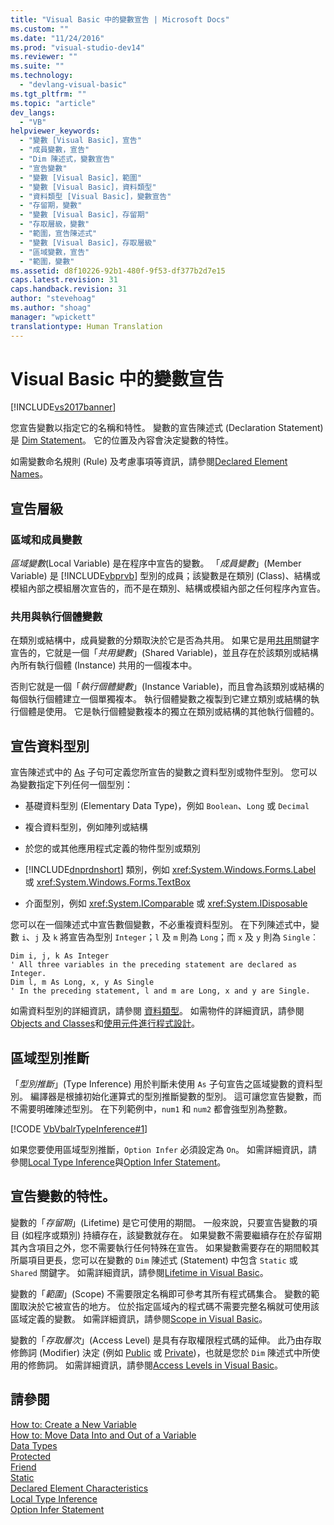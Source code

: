 ```yaml
---
title: "Visual Basic 中的變數宣告 | Microsoft Docs"
ms.custom: ""
ms.date: "11/24/2016"
ms.prod: "visual-studio-dev14"
ms.reviewer: ""
ms.suite: ""
ms.technology: 
  - "devlang-visual-basic"
ms.tgt_pltfrm: ""
ms.topic: "article"
dev_langs: 
  - "VB"
helpviewer_keywords: 
  - "變數 [Visual Basic]，宣告"
  - "成員變數，宣告"
  - "Dim 陳述式，變數宣告"
  - "宣告變數"
  - "變數 [Visual Basic]，範圍"
  - "變數 [Visual Basic]，資料類型"
  - "資料類型 [Visual Basic]，變數宣告"
  - "存留期，變數"
  - "變數 [Visual Basic]，存留期"
  - "存取層級，變數"
  - "範圍，宣告陳述式"
  - "變數 [Visual Basic]，存取層級"
  - "區域變數，宣告"
  - "範圍，變數"
ms.assetid: d8f10226-92b1-480f-9f53-df377b2d7e15
caps.latest.revision: 31
caps.handback.revision: 31
author: "stevehoag"
ms.author: "shoag"
manager: "wpickett"
translationtype: Human Translation
---
```

# Visual Basic 中的變數宣告
[!INCLUDE[vs2017banner](../../../../csharp/includes/vs2017banner.md)]

您宣告變數以指定它的名稱和特性。  變數的宣告陳述式 \(Declaration Statement\) 是 [Dim Statement](../../../../visual-basic/language-reference/statements/dim-statement.md)。  它的位置及內容會決定變數的特性。  
  
 如需變數命名規則 \(Rule\) 及考慮事項等資訊，請參閱[Declared Element Names](../../../../visual-basic/programming-guide/language-features/declared-elements/declared-element-names.md)。  
  
## 宣告層級  
  
### 區域和成員變數  
 *區域變數*\(Local Variable\) 是在程序中宣告的變數。  「*成員變數*」\(Member Variable\) 是 [!INCLUDE[vbprvb](../../../../csharp/programming-guide/concepts/linq/includes/vbprvb_md.md)] 型別的成員；該變數是在類別 \(Class\)、結構或模組內部之模組層次宣告的，而不是在類別、結構或模組內部之任何程序內宣告。  
  
### 共用與執行個體變數  
 在類別或結構中，成員變數的分類取決於它是否為共用。  如果它是用[共用](../../../../visual-basic/language-reference/modifiers/shared.md)關鍵字宣告的，它就是一個「*共用變數*」\(Shared Variable\)，並且存在於該類別或結構內所有執行個體 \(Instance\) 共用的一個複本中。  
  
 否則它就是一個「*執行個體變數*」\(Instance Variable\)，而且會為該類別或結構的每個執行個體建立一個單獨複本。  執行個體變數之複製到它建立類別或結構的執行個體是使用。  它是執行個體變數複本的獨立在類別或結構的其他執行個體的。  
  
## 宣告資料型別  
 宣告陳述式中的 [As](../../../../visual-basic/language-reference/statements/as-clause.md) 子句可定義您所宣告的變數之資料型別或物件型別。  您可以為變數指定下列任何一個型別：  
  
-   基礎資料型別 \(Elementary Data Type\)，例如 `Boolean`、`Long` 或 `Decimal`  
  
-   複合資料型別，例如陣列或結構  
  
-   於您的或其他應用程式定義的物件型別或類別  
  
-   [!INCLUDE[dnprdnshort](../../../../csharp/getting-started/includes/dnprdnshort_md.md)] 類別，例如 <xref:System.Windows.Forms.Label> 或 <xref:System.Windows.Forms.TextBox>  
  
-   介面型別，例如 <xref:System.IComparable> 或 <xref:System.IDisposable>  
  
 您可以在一個陳述式中宣告數個變數，不必重複資料型別。  在下列陳述式中，變數 `i`、`j` 及 `k` 將宣告為型別 `Integer`；`l` 及 `m` 則為 `Long`；而 `x` 及 `y` 則為 `Single`︰  
  
```  
Dim i, j, k As Integer  
' All three variables in the preceding statement are declared as Integer.  
Dim l, m As Long, x, y As Single  
' In the preceding statement, l and m are Long, x and y are Single.  
```  
  
 如需資料型別的詳細資訊，請參閱 [資料類型](../../../../visual-basic/programming-guide/language-features/data-types/index.md)。  如需物件的詳細資訊，請參閱 [Objects and Classes](../../../../visual-basic/programming-guide/language-features/objects-and-classes/index.md)和[使用元件進行程式設計](../Topic/Programming%20with%20Components.md)。  
  
## 區域型別推斷  
 「*型別推斷*」\(Type Inference\) 用於判斷未使用 `As` 子句宣告之區域變數的資料型別。  編譯器是根據初始化運算式的型別推斷變數的型別。  這可讓您宣告變數，而不需要明確陳述型別。  在下列範例中，`num1` 和 `num2` 都會強型別為整數。  
  
 [!CODE [VbVbalrTypeInference#1](../CodeSnippet/VS_Snippets_VBCSharp/VbVbalrTypeInference#1)]  
  
 如果您要使用區域型別推斷，`Option Infer` 必須設定為 `On`。  如需詳細資訊，請參閱[Local Type Inference](../../../../visual-basic/programming-guide/language-features/variables/local-type-inference.md)與[Option Infer Statement](../../../../visual-basic/language-reference/statements/option-infer-statement.md)。  
  
## 宣告變數的特性。  
 變數的「*存留期*」\(Lifetime\) 是它可使用的期間。  一般來說，只要宣告變數的項目 \(如程序或類別\) 持續存在，該變數就存在。  如果變數不需要繼續存在於存留期其內含項目之外，您不需要執行任何特殊在宣告。  如果變數需要存在的期間較其所屬項目更長，您可以在變數的 `Dim` 陳述式 \(Statement\) 中包含 `Static` 或 `Shared` 關鍵字。  如需詳細資訊，請參閱[Lifetime in Visual Basic](../../../../visual-basic/programming-guide/language-features/declared-elements/lifetime.md)。  
  
 變數的「*範圍*」\(Scope\) 不需要限定名稱即可參考其所有程式碼集合。  變數的範圍取決於它被宣告的地方。  位於指定區域內的程式碼不需要完整名稱就可使用該區域定義的變數。  如需詳細資訊，請參閱[Scope in Visual Basic](../../../../visual-basic/programming-guide/language-features/declared-elements/scope.md)。  
  
 變數的「*存取層次*」\(Access Level\) 是具有存取權限程式碼的延伸。  此乃由存取修飾詞 \(Modifier\) 決定 \(例如 [Public](../../../../visual-basic/language-reference/modifiers/public.md) 或 [Private](../../../../visual-basic/language-reference/modifiers/private.md)\)，也就是您於 `Dim` 陳述式中所使用的修飾詞。  如需詳細資訊，請參閱[Access Levels in Visual Basic](../../../../visual-basic/programming-guide/language-features/declared-elements/access-levels.md)。  
  
## 請參閱  
 [How to: Create a New Variable](../../../../visual-basic/programming-guide/language-features/variables/how-to-create-a-new-variable.md)   
 [How to: Move Data Into and Out of a Variable](../../../../visual-basic/programming-guide/language-features/variables/how-to-move-data-into-and-out-of-a-variable.md)   
 [Data Types](../../../../visual-basic/language-reference/data-types/data-type-summary.md)   
 [Protected](../../../../visual-basic/language-reference/modifiers/protected.md)   
 [Friend](../../../../visual-basic/language-reference/modifiers/friend.md)   
 [Static](../../../../visual-basic/language-reference/modifiers/static.md)   
 [Declared Element Characteristics](../../../../visual-basic/programming-guide/language-features/declared-elements/declared-element-characteristics.md)   
 [Local Type Inference](../../../../visual-basic/programming-guide/language-features/variables/local-type-inference.md)   
 [Option Infer Statement](../../../../visual-basic/language-reference/statements/option-infer-statement.md)